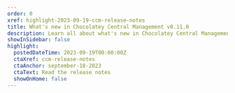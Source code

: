 ```yaml
---
order: 0
xref: highlight-2023-09-19-ccm-release-notes
title: What's new in Chocolatey Central Management v0.11.0
description: Learn all about what's new in Chocolatey Central Management v0.11.0, including import/export for Deployment Plans, exporting packages.config files, new retention policies, and improved email notifications for deployments!
showInSidebar: false
highlight:
  postedDateTime: 2023-09-19T00:00:00Z
  ctaXref: ccm-release-notes
  ctaAnchor: september-18-2023
  ctaText: Read the release notes
  showOnHome: false
---
```

